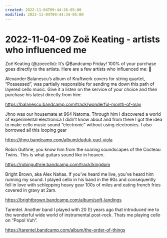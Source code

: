 ```yaml
---
created: 2022-11-04T09:44:26-05:00
modified: 2022-11-04T09:44:34-05:00
---
```


# 2022-11-04-09 Zoë Keating - artists who influenced me

Zoë Keating (@zoecello): It’s @Bandcamp Friday! 100% of your purchase goes directly to the artists. Here are a few  artists who influenced me: 🧵

Alexander Balanescu’s album of Kraftwerk covers for string quartet, “Possessed”, was partially responsible for sending me down this path of layered cello music. Give it a listen on the service of your choice and then purchase his latest directly from him:

https://balanescu.bandcamp.com/track/wonderful-month-of-may

Jhno was our housemate at 964 Natoma. Through him I discovered a world of experimental electronica I didn’t know about and from there I got the idea to make cello music sound “electronic” without using electronics. I also borrowed all this looping gear 

https://jhno.bandcamp.com/album/duduk-oud-viola

Robin Guthrie, you know him from the soaring soundscapes of the Cocteau Twins. This is what guitars sound like in heaven. 

https://robinguthrie.bandcamp.com/track/kingdom

Bright Brown, aka Alex Nahas. If you’ve heard me live, you’ve heard him running my sound. I played cello in his band in the 90s and consequently fell in love with schlepping heavy gear 100s of miles and eating french fries covered in gravy at 2am.

https://brightbrown.bandcamp.com/album/soft-landings

Tarentel. Another band I played with 20 (!) years ago that introduced me to the wonderful wide world of instrumental post-rock. Thats me playing cello on “Popol Vuh”. 

https://tarentel.bandcamp.com/album/the-order-of-things
